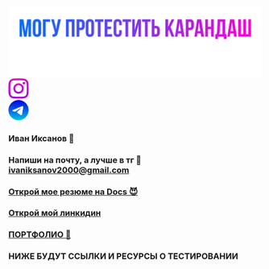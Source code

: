![Header](https://github.com/IvanIksanov/ivaniksanov/blob/main/IMG_1538.PNG)
<a rel="nofollow noopener noreferrer" href="https://instagram.com/eeevanofff" target="_blank"><img rel="nofollow" src="https://github.com/IvanIksanov/ivaniksanov/blob/main/Instagram%20-%20Negative-3.png" style="opacity:position:fixed;left:0px;top:300px ;width:40px;height:40px;border-square: 100px 100px 100px 100px ;" target="_blank"><br></a>
<a rel="nofollow noopener noreferrer" href="https://t.me/evanovnew" target="_blank"><img rel="nofollow" src="https://github.com/IvanIksanov/ivaniksanov/blob/main/Telegram%20-%20Negative.png" style="opacity:;width:40px;height:40px;border-square: 100px 100px 100px 100px ;" target="_blank"><br></a> 
### Иван Иксанов 👋
### Напиши на почту, а лучше в тг 💩 ivaniksanov2000@gmail.com
### [Открой мое резюме на Docs 😈](https://docs.google.com/document/d/1HRhtAmWjqkDpU7Tl_bUSwl8JZkZJrTy3cRrkINeLbnQ/edit?usp=sharing)
### [Открой мой линкидин](https://www.linkedin.com/in/ivan-iksanov-765794229/)
### [ПОРТФОЛИО 👾](https://drive.google.com/drive/folders/1tzLY46qKzsIftwOoA00wwULfRxo6GY-D?usp=sharing)

### НИЖЕ БУДУТ ССЫЛКИ И РЕСУРСЫ О ТЕСТИРОВАНИИ
